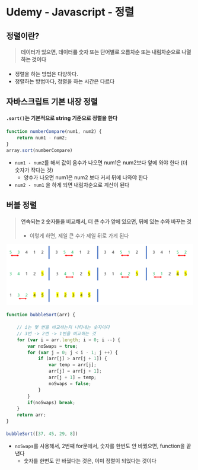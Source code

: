 # Udemy - Javascript - 정렬



## 정렬이란?

> #### 데이터가 있으면, 데이터를 숫자 또는 단어별로 오름차순 또는 내림차순으로 나열하는 것이다

- 정렬을 하는 방법은 다양하다.
- 정렬하는 방법마다, 정렬을 하는 시간은 다르다



## 자바스크립트 기본 내장 정렬

#### `.sort()`는 기본적으로 string 기준으로 정렬을 한다

```javascript
function numberCompare(num1, num2) {
    return num1 - num2;
}
array.sort(numberCompare)
```

- `num1 - num2`를 해서 값이 음수가 나오면 num1은 num2보다 앞에 와야 한다 (더 숫자가 작다는 것)
  - 양수가 나오면 num1은 num2 보다 커서 뒤에 나와야 한다
- `num2 - num1` 을 하게 되면 내림차순으로 계산이 된다



## 버블 정렬

> #### 연속되는 2 숫자들을 비교해서, 더 큰 수가 앞에 있으면, 뒤에 있는 수와 바꾸는 것
>
> - 이렇게 하면, 제일 큰 수가 제일 뒤로 가게 된다

![image-20230120204534354](10_Javascript_정렬.assets/image-20230120204534354.png)

```javascript
function bubbleSort(arr) {
    
    // i는 몇 번을 비교하는지 나타내는 숫자이다
    // 3번 -> 2번 -> 1번을 비교하는 것
    for (var i = arr.length; i > 0; i --) {
        var noSwaps = true;
        for (var j = 0; j < i - 1; j ++) {
            if (arr[j] > arr[j + 1]) {
                var temp = arr[j];
                arr[j] = arr[j + 1];
                arr[j + 1] = temp;
                noSwaps = false;
            } 
        }
        if(noSwaps) break;
    }
    return arr;
}

bubbleSort([37, 45, 29, 8])
```

- `noSwaps`를 사용해서, 2번째 for문에서, 숫자를 한번도 안 바꿨으면, function을 끝낸다
  - 숫자를 한번도 안 바꿨다는 것은, 이미 정렬이 되었다는 것이다
